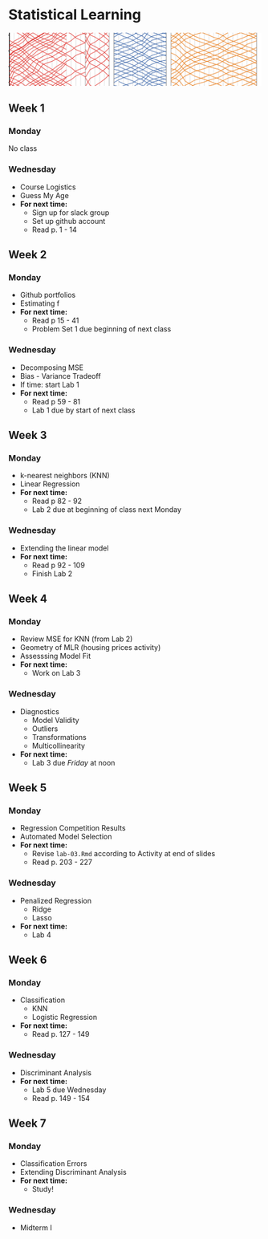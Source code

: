 # Statistical Learning

![](figs/cross-lines.png)

## Week 1

### Monday

No class

### Wednesday

- Course Logistics
- Guess My Age
- **For next time:**
    - Sign up for slack group
    - Set up github account
    - Read p. 1 - 14


## Week 2

### Monday
- Github portfolios
- Estimating f
- **For next time:**
   - Read p 15 - 41
   - Problem Set 1 due beginning of next class

### Wednesday
- Decomposing MSE
- Bias - Variance Tradeoff
- If time: start Lab 1
- **For next time:**
    - Read p 59 - 81
    - Lab 1 due by start of next class
    
    
## Week 3

### Monday
- k-nearest neighbors (KNN)
- Linear Regression
- **For next time:**
   - Read p 82 - 92
   - Lab 2 due at beginning of class next Monday

### Wednesday
- Extending the linear model
- **For next time:**
    - Read p 92 - 109
    - Finish Lab 2


## Week 4

### Monday
- Review MSE for KNN (from Lab 2)
- Geometry of MLR (housing prices activity)
- Assesssing Model Fit
- **For next time:**
    - Work on Lab 3
    
### Wednesday
- Diagnostics
    - Model Validity
    - Outliers
    - Transformations
    - Multicollinearity
- **For next time:**
    - Lab 3 due *Friday* at noon
    

## Week 5

### Monday
- Regression Competition Results
- Automated Model Selection
- **For next time:**
    - Revise `lab-03.Rmd` according to Activity at end of slides
    - Read p. 203 - 227
    
### Wednesday
- Penalized Regression
    - Ridge
    - Lasso
- **For next time:**
    - Lab 4
    
    
## Week 6

### Monday
- Classification
    - KNN
    - Logistic Regression
- **For next time:**
    - Read p. 127 - 149
    
### Wednesday
- Discriminant Analysis
- **For next time:**
    - Lab 5 due Wednesday
    - Read p. 149 - 154
    
    
## Week 7

### Monday
- Classification Errors
- Extending Discriminant Analysis
- **For next time:**
    - Study!
    
### Wednesday
- Midterm I

